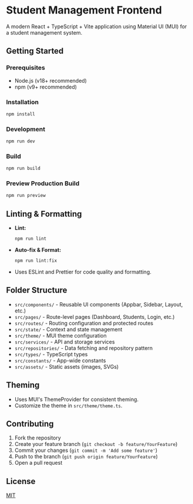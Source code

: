 # Student Management Frontend

A modern React + TypeScript + Vite application using Material UI (MUI) for a student management system.

## Getting Started

### Prerequisites
- Node.js (v18+ recommended)
- npm (v9+ recommended)

### Installation
```bash
npm install
```

### Development
```bash
npm run dev
```

### Build
```bash
npm run build
```

### Preview Production Build
```bash
npm run preview
```

## Linting & Formatting
- **Lint:**
  ```bash
  npm run lint
  ```
- **Auto-fix & Format:**
  ```bash
  npm run lint:fix
  ```
- Uses ESLint and Prettier for code quality and formatting.

## Folder Structure
- `src/components/` - Reusable UI components (Appbar, Sidebar, Layout, etc.)
- `src/pages/` - Route-level pages (Dashboard, Students, Login, etc.)
- `src/routes/` - Routing configuration and protected routes
- `src/state/` - Context and state management
- `src/theme/` - MUI theme configuration
- `src/services/` - API and storage services
- `src/repositories/` - Data fetching and repository pattern
- `src/types/` - TypeScript types
- `src/constants/` - App-wide constants
- `src/assets/` - Static assets (images, SVGs)

## Theming
- Uses MUI's ThemeProvider for consistent theming.
- Customize the theme in `src/theme/theme.ts`.

## Contributing
1. Fork the repository
2. Create your feature branch (`git checkout -b feature/YourFeature`)
3. Commit your changes (`git commit -m 'Add some feature'`)
4. Push to the branch (`git push origin feature/YourFeature`)
5. Open a pull request

## License
[MIT](LICENSE)
